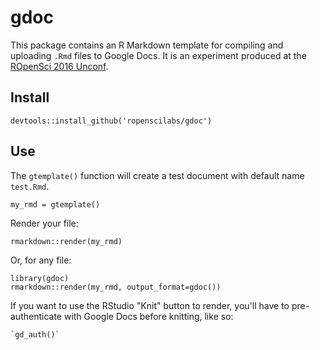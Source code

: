 # gdoc

This package contains an R Markdown template for compiling and uploading `.Rmd`
files to Google Docs.  It is an experiment produced at the
[ROpenSci 2016 Unconf](https://github.com/ropensci/unconf16/issues/9).

## Install

    devtools::install_github('ropenscilabs/gdoc')
    
## Use

The `gtemplate()` function will create a test document with default name
`test.Rmd`.

    my_rmd = gtemplate()
    
Render your file:

    rmarkdown::render(my_rmd)
    
Or, for any file:
    
    library(gdoc)
    rmarkdown::render(my_rmd, output_format=gdoc())
    
If you want to use the RStudio "Knit" button to render, you'll have to
pre-authenticate with Google Docs before knitting, like so:

    `gd_auth()`
